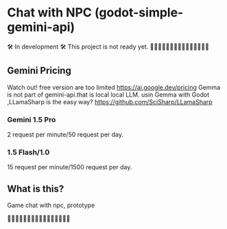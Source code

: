 # Chat with NPC (godot-simple-gemini-api)
🛠 In development 🛠
This project is not ready yet.
🚧🚧🚧🚧🚧🚧🚧🚧🚧🚧🚧🚧🚧🚧🚧
## Gemini  Pricing
Watch out! free version are too limited
https://ai.google.dev/pricing
Gemma is not part of gemini-api.that is local local LLM.
usin Gemma with Godot ,LLamaSharp is the easy way?
https://github.com/SciSharp/LLamaSharp

### Gemini 1.5 Pro
2 request per minute/50 request per day.
### 1.5 Flash/1.0
15 request per minute/1500 request per day.

## What is this?
Game chat with npc, prototype 

🚧🚧🚧🚧🚧🚧🚧🚧🚧🚧🚧🚧🚧🚧🚧🚧


